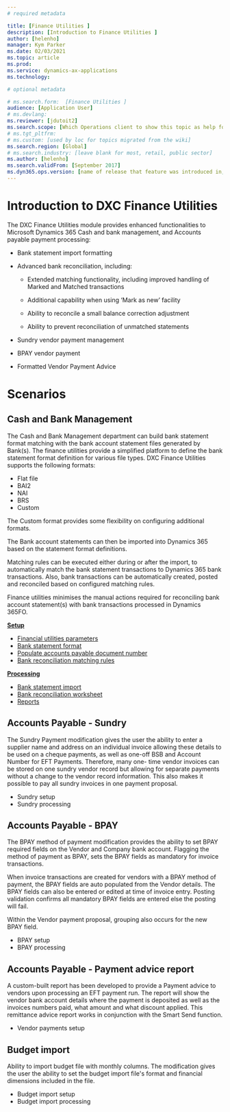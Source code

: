 ```yaml
---
# required metadata

title: [Finance Utilities ]
description: [Introduction to Finance Utilities ]
author: [helenho]
manager: Kym Parker
ms.date: 02/03/2021
ms.topic: article
ms.prod: 
ms.service: dynamics-ax-applications
ms.technology: 

# optional metadata

# ms.search.form:  [Finance Utilities ]
audience: [Application User]
# ms.devlang: 
ms.reviewer: [jdutoit2]
ms.search.scope: [Which Operations client to show this topic as help for, to be set by content strategist, see list here: https://microsoft.sharepoint.com/teams/DynDoc/_layouts/15/WopiFrame.aspx?sourcedoc={23419e1c-eb64-42e9-aa9b-79875b428718}&action=edit&wd=target%28Core%20Dynamics%20AX%20CP%20requirements%2Eone%7C4CC185C0%2DEFAA%2D42CD%2D94B9%2D8F2A45E7F61A%2FVersions%20list%20for%20docs%20topics%7CC14BE630%2D5151%2D49D6%2D8305%2D554B5084593C%2F%29]
# ms.tgt_pltfrm: 
# ms.custom: [used by loc for topics migrated from the wiki]
ms.search.region: [Global]
# ms.search.industry: [leave blank for most, retail, public sector]
ms.author: [helenho]
ms.search.validFrom: [September 2017]
ms.dyn365.ops.version: [name of release that feature was introduced in, see list here: https://microsoft.sharepoint.com/teams/DynDoc/_layouts/15/WopiFrame.aspx?sourcedoc={23419e1c-eb64-42e9-aa9b-79875b428718}&action=edit&wd=target%28Core%20Dynamics%20AX%20CP%20requirements%2Eone%7C4CC185C0%2DEFAA%2D42CD%2D94B9%2D8F2A45E7F61A%2FVersions%20list%20for%20docs%20topics%7CC14BE630%2D5151%2D49D6%2D8305%2D554B5084593C%2F%29]
---
```


# Introduction to DXC Finance Utilities

The DXC Finance Utilities module provides enhanced functionalities to
Microsoft Dynamics 365 Cash and bank management, and Accounts payable
payment processing:

-   Bank statement import formatting

-   Advanced bank reconciliation, including:

    -   Extended matching functionality, including improved handling of Marked and Matched transactions

    -   Additional capability when using ‘Mark as new’ facility

    -   Ability to reconcile a small balance correction adjustment

    -   Ability to prevent reconciliation of unmatched statements

-   Sundry vendor payment management

-   BPAY vendor payment

-   Formatted Vendor Payment Advice

#  Scenarios
## Cash and Bank Management

The Cash and Bank Management department can build bank statement format matching with the bank account statement files generated by Bank(s). The finance utilities provide a simplified platform to define the bank statement format definition for various file types.
DXC Finance Utilities supports the following formats:
-	Flat file
-	BAI2
-	NAI
-	BRS
-	Custom

The Custom format provides some flexibility on configuring additional formats.

The Bank account statements can then be imported into Dynamics 365 based on the statement format definitions. 
 
Matching rules can be executed either during or after the import, to automatically match the bank statement transactions to Dynamics 365 bank transactions. Also, bank transactions can be automatically created, posted and reconciled based on configured matching rules. 
 
Finance utilities minimises the manual actions required for reconciling bank account statement(s) with bank transactions processed in Dynamics 365FO. 

<ins> **Setup** </ins>
- [Financial utilities parameters](Setup/CASH%20AND%20BANK%20MANAGEMENT/Finance%20utilities%20parameters.md)
- [Bank statement format](Setup/CASH%20AND%20BANK%20MANAGEMENT/Bank%20statement%20format.md)
- [Populate accounts payable document number](Setup/CASH%20AND%20BANK%20MANAGEMENT/Populate%20account%20payable%20payment%20document%20number.md)
- [Bank reconciliation matching rules](Setup/CASH%20AND%20BANK%20MANAGEMENT/Bank%20reconciliation%20matching%20rules.md)

<ins> **Processing** </ins>
- [Bank statement import](Processing/Bank%20Statement%20Reconciliation/Bank%20statement%20import.md)
- [Bank reconciliation worksheet](Processing/Bank%20Statement%20Reconciliation/Bank%20reconciliation%20worksheet.md)
- [Reports](Processing/Bank%20Statement%20Reconciliation/Cash%20and%20bank%20management%20reports.md)

## Accounts Payable - Sundry

The Sundry Payment modification gives the user the ability to enter a supplier name and address on an individual invoice allowing these details to be used on a cheque payments, as well as one-off BSB and Account Number for EFT Payments. Therefore, many one- time vendor invoices can be stored on one sundry vendor record but allowing for separate payments without a change to the vendor record information.  This also makes it possible to pay all sundry invoices in one payment proposal.

- Sundry setup
- Sundry processing

## Accounts Payable - BPAY

The BPAY method of payment modification provides the ability to set BPAY required fields on the Vendor and Company bank account. Flagging the method of payment as BPAY, sets the BPAY fields as mandatory for invoice transactions. 

When invoice transactions are created for vendors with a BPAY method of payment, the BPAY fields are auto populated from the Vendor details. The BPAY fields can also be entered or edited at time of invoice entry. Posting validation confirms all mandatory BPAY fields are entered else the posting will fail. 

Within the Vendor payment proposal, grouping also occurs for the new BPAY field.

- BPAY setup
- BPAY processing

## Accounts Payable - Payment advice report

A custom-built report has been developed to provide a Payment advice to vendors upon processing an EFT payment run. The report will show the vendor bank account details where the payment is deposited as well as the invoices numbers paid, what amount and what discount applied. This remittance advice report works in conjunction with the Smart Send function.

- Vendor payments setup

## Budget import

Ability to import budget file with monthly columns.
The modification gives the user the ability to set the budget import file's format and financial dimensions included in the file.

- Budget import setup
- Budget import processing
